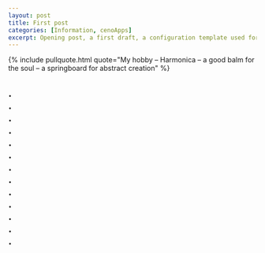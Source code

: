 ```yaml
---
layout: post
title: First post
categories: [Information, cenoApps]
excerpt: Opening post, a first draft, a configuration template used for testing.
---
```

  
{% include pullquote.html quote="My hobby – Harmonica – a good balm for the soul – a springboard for abstract creation" %}  

.  
.  
.  
.  
.  
.    
.  
.  
.    
.  
.  
.  
.  
---
